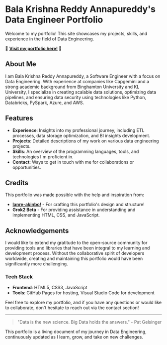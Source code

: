 # Bala Krishna Reddy Annapureddy's Data Engineer Portfolio

Welcome to my portfolio! This site showcases my projects, skills, and experience in the field of Data Engineering.

🔗 **[Visit my portfolio here!](https://bannapu1.github.io/bala-portfolio/)** 🔗

## About Me

I am Bala Krishna Reddy Annapureddy, a Software Engineer with a focus on Data Engineering. With experience at companies like Capgemini and a strong academic background from Binghamton University and KL University, I specialize in creating scalable data solutions, optimizing data pipelines, and ensuring data security using technologies like Python, Databricks, PySpark, Azure, and AWS.

## Features

- **Experience**: Insights into my professional journey, including ETL processes, data storage optimization, and BI insights development.
- **Projects**: Detailed descriptions of my work on various data engineering projects.
- **Skills**: An overview of the programming languages, tools, and technologies I'm proficient in.
- **Contact**: Ways to get in touch with me for collaborations or opportunities.

## Credits

This portfolio was made possible with the help and inspiration from:

- **[lanre-akinbo!](https://github.com/lanre-akinbo/portfolio)** - For crafting this portfolio's design and structure!
- **Grok2 Beta** - For providing assistance in understanding and implementing HTML, CSS, and JavaScript.

## Acknowledgements

I would like to extend my gratitude to the open-source community for providing tools and libraries that have been integral to my learning and development process. Without the collaborative spirit of developers worldwide, creating and maintaining this portfolio would have been significantly more challenging.

### Tech Stack

- **Frontend**: HTML5, CSS3, JavaScript
- **Tools**: GitHub Pages for hosting, Visual Studio Code for development

Feel free to explore my portfolio, and if you have any questions or would like to collaborate, don't hesitate to reach out via the contact section!

---

> "Data is the new science. Big Data holds the answers." - Pat Gelsinger

This portfolio is a living document of my journey in Data Engineering, continuously updated as I learn, grow, and take on new challenges.
